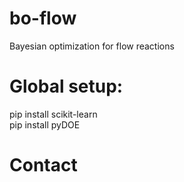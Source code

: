 # bo-flow
Bayesian optimization for flow reactions

# Global setup:
pip install scikit-learn  
pip install pyDOE  



# Contact
